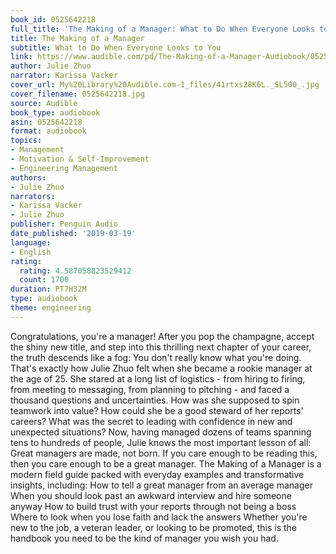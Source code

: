 ```yaml
---
book_id: 0525642218
full_title: 'The Making of a Manager: What to Do When Everyone Looks to You'
title: The Making of a Manager
subtitle: What to Do When Everyone Looks to You
link: https://www.audible.com/pd/The-Making-of-a-Manager-Audiobook/0525642218
author: Julie Zhuo
narrator: Karissa Vacker
cover_url: My%20Library%20Audible.com-1_files/41rtxs28K6L._SL500_.jpg
cover_filename: 0525642218.jpg
source: Audible
book_type: audiobook
asin: 0525642218
format: audiobook
topics:
- Management
- Motivation & Self-Improvement
- Engineering Management
authors:
- Julie Zhuo
narrators:
- Karissa Vacker
- Julie Zhuo
publisher: Penguin Audio
date_published: '2019-03-19'
language:
- English
rating:
  rating: 4.587058823529412
  count: 1700
duration: PT7H32M
type: audiobook
theme: engineering
---
```

Congratulations, you're a manager! After you pop the champagne, accept the shiny new title, and step into this thrilling next chapter of your career, the truth descends like a fog: You don't really know what you're doing.
That's exactly how Julie Zhuo felt when she became a rookie manager at the age of 25. She stared at a long list of logistics - from hiring to firing, from meeting to messaging, from planning to pitching - and faced a thousand questions and uncertainties. How was she supposed to spin teamwork into value? How could she be a good steward of her reports' careers? What was the secret to leading with confidence in new and unexpected situations?
Now, having managed dozens of teams spanning tens to hundreds of people, Julie knows the most important lesson of all: Great managers are made, not born. If you care enough to be reading this, then you care enough to be a great manager.
The Making of a Manager is a modern field guide packed with everyday examples and transformative insights, including:
How to tell a great manager from an average manager When you should look past an awkward interview and hire someone anyway How to build trust with your reports through not being a boss Where to look when you lose faith and lack the answers Whether you're new to the job, a veteran leader, or looking to be promoted, this is the handbook you need to be the kind of manager you wish you had.


